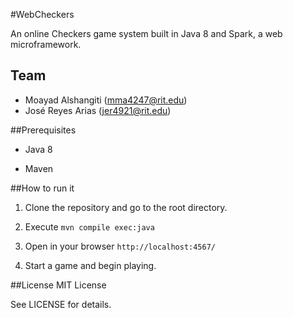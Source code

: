 #WebCheckers

An online Checkers game system built in Java 8 and Spark, a web
microframework.

## Team
- Moayad Alshangiti (mma4247@rit.edu)
- José Reyes Arias (jer4921@rit.edu)


##Prerequisites

- Java 8

- Maven


##How to run it

1. Clone the repository and go to the root directory.

2. Execute `mvn compile exec:java`

3. Open in your browser `http://localhost:4567/`

4. Start a game and begin playing.


##License
MIT License

See LICENSE for details.
